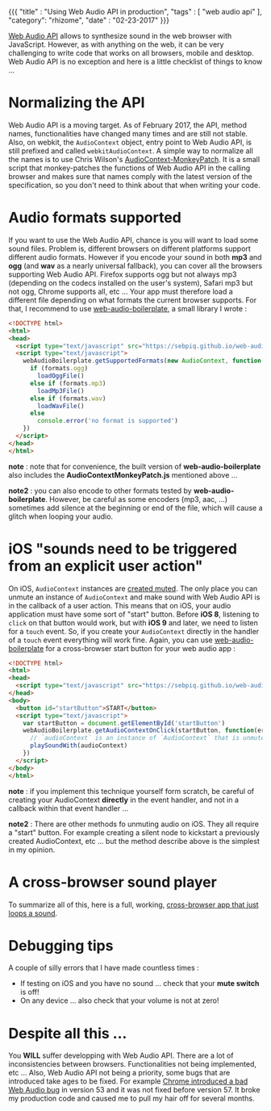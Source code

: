 {{{
  "title" : "Using Web Audio API in production",
  "tags" : [ "web audio api" ],
  "category": "rhizome",
  "date" : "02-23-2017"
}}}

[Web Audio API](https://webaudio.github.io/web-audio-api/) allows to synthesize sound in the web browser with JavaScript. However, as with anything on the web, it can be very challenging to write code that works on all browsers, mobile and desktop. Web Audio API is no exception and here is a little checklist of things to know ...


Normalizing the API
=====================

Web Audio API is a moving target. As of February 2017, the API, method names, functionalities have changed many times and are still not stable. Also, on webkit, the `AudioContext` object, entry point to Web Audio API, is still prefixed and called `webkitAudioContext`. A simple way to normalize all the names is to use Chris Wilson's [AudioContext-MonkeyPatch](https://github.com/cwilso/AudioContext-MonkeyPatch). It is a small script that monkey-patches the functions of Web Audio API in the calling browser and makes sure that names comply with the latest version of the specification, so you don't need to think about that when writing your code.


Audio formats supported
========================

If you want to use the Web Audio API, chance is you will want to load some sound files. Problem is, different browsers on different platforms support different audio formats. However if you encode your sound in both **mp3** and **ogg** (and **wav** as a nearly universal fallback), you can cover all the browsers supporting Web Audio API. Firefox supports ogg but not always mp3 (depending on the codecs installed on the user's system), Safari mp3 but not ogg, Chrome supports all, etc ... Your app must therefore load a different file depending on what formats the current browser supports. For that, I recommend to use [web-audio-boilerplate](https://github.com/sebpiq/web-audio-boilerplate), a small library I wrote :

```html
<!DOCTYPE html>
<html>
<head>
  <script type="text/javascript" src="https://sebpiq.github.io/web-audio-boilerplate/dist/web-audio-boilerplate-min.js"></script>
  <script type="text/javascript">
    webAudioBoilerplate.getSupportedFormats(new AudioContext, function(err, formats) {
      if (formats.ogg)
        loadOggFile()
      else if (formats.mp3)
        loadMp3File()
      else if (formats.wav)
        loadWavFile()
      else
        console.error('no format is supported')
    })
  </script>
</head>
</html>
```

**note** : note that for convenience, the built version of **web-audio-boilerplate** also includes the **AudioContextMonkeyPatch.js** mentioned above ...

**note2** : you can also encode to other formats tested by **web-audio-boilerplate**. However, be careful as some encoders (mp3, aac, ...) sometimes add silence at the beginning or end of the file, which will cause a glitch when looping your audio.


iOS "sounds need to be triggered from an explicit user action" 
================================================================

On iOS, `AudioContext` instances are [created muted](https://developer.apple.com/library/content/documentation/AudioVideo/Conceptual/Using_HTML5_Audio_Video/PlayingandSynthesizingSounds/PlayingandSynthesizingSounds.html). The only place you can unmute an instance of `AudioContext` and make sound with Web Audio API is in the callback of a user action. This means that on iOS, your audio application must have some sort of "start" button. Before **iOS 8**, listening to `click` on that button would work, but with **iOS 9** and later, we need to listen for a `touch` event. So, if you create your `AudioContext` directly in the handler of a `touch` event everything will work fine. Again, you can use [web-audio-boilerplate](https://github.com/sebpiq/web-audio-boilerplate) for a cross-browser start button for your web audio app :

```html
<!DOCTYPE html>
<html>
<head>
  <script type="text/javascript" src="https://sebpiq.github.io/web-audio-boilerplate/dist/web-audio-boilerplate-min.js"></script>
</head>
<body>
  <button id="startButton">START</button>
  <script type="text/javascript">
    var startButton = document.getElementById('startButton')
    webAudioBoilerplate.getAudioContextOnClick(startButton, function(err, audioContext) {
      // `audioContext` is an instance of `AudioContext` that is unmuted!
      playSoundWith(audioContext)
    })
  </script>
</body>
</html>
```

**note** : if you implement this technique yourself form scratch, be careful of creating your AudioContext **directly** in the event handler, and not in a callback within that event handler ... 

**note2** : There are other methods fo unmuting audio on iOS. They all require a "start" button. For example creating a silent node to kickstart a previously created AudioContext, etc ... but the method describe above is the simplest in my opinion.

A cross-browser sound player
==============================

To summarize all of this, here is a full, working, [cross-browser app that just loops a sound](/web-audio-api-in-production.html).


Debugging tips
===================

A couple of silly errors that I have made countless times :

- If testing on iOS and you have no sound ... check that your **mute switch** is off!
- On any device ... also check that your volume is not at zero!


Despite all this ...
========================

You **WILL** suffer developping with Web Audio API. There are a lot of inconsistencies between browsers. Functionalities not being implemented, etc ... Also, Web Audio API not being a priority, some bugs that are introduced take ages to be fixed. For example [Chrome introduced a bad Web Audio bug](https://bugs.chromium.org/p/chromium/issues/detail?id=647974) in version 53 and it was not fixed before version 57. It broke my production code and caused me to pull my hair off for several months.


